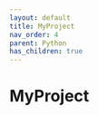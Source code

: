 ```yaml
---
layout: default
title: MyProject
nav_order: 4
parent: Python
has_children: true
---
```


# MyProject